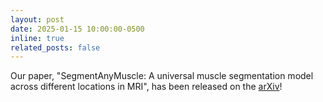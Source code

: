 ```yaml
---
layout: post
date: 2025-01-15 10:00:00-0500
inline: true
related_posts: false
---
```


Our paper, "SegmentAnyMuscle: A universal muscle segmentation model across different locations in MRI", has been released on the [arXiv](https://arxiv.org/abs/2506.22467)!